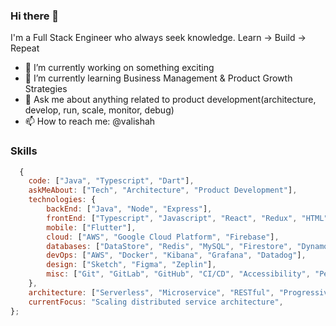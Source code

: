 ### Hi there 👋

I'm a Full Stack Engineer who always seek knowledge. Learn -> Build -> Repeat

- 🔭 I’m currently working on something exciting
- 🌱 I’m currently learning Business Management & Product Growth Strategies
- 💬 Ask me about anything related to product development(architecture, develop, run, scale, monitor, debug)
- 📫 How to reach me: @valishah

### Skills 
```js
  {
    code: ["Java", "Typescript", "Dart"],
    askMeAbout: ["Tech", "Architecture", "Product Development"],
    technologies: {
        backEnd: ["Java", "Node", "Express"],
        frontEnd: ["Typescript", "Javascript", "React", "Redux", "HTML", "CSS", "SASS"],
        mobile: ["Flutter"],
        cloud: ["AWS", "Google Cloud Platform", "Firebase"],
        databases: ["DataStore", "Redis", "MySQL", "Firestore", "DynamoDB"],
        devOps: ["AWS", "Docker", "Kibana", "Grafana", "Datadog"],
        design: ["Sketch", "Figma", "Zeplin"],
        misc: ["Git", "GitLab", "GitHub", "CI/CD", "Accessibility", "Performance"]
    },
    architecture: ["Serverless", "Microservice", "RESTful", "Progressive Web Applications(PWA)", "Single Page Applications(SPA)"],
    currentFocus: "Scaling distributed service architecture",
};
```



